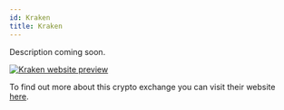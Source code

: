 ```yaml
---
id: Kraken
title: Kraken
---
```


Description coming soon.

[<img alt="Kraken website preview" src="/img/Kraken.png" />](https://www.kraken.com/)

To find out more about this crypto exchange you can visit their website [here](https://www.kraken.com/).
